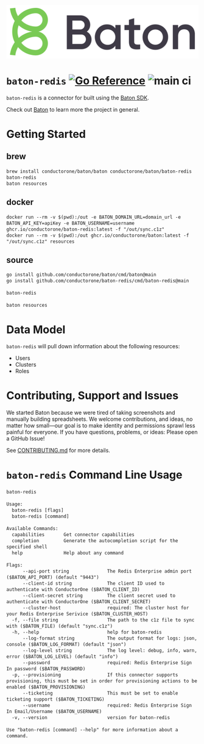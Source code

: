 ![Baton Logo](./baton-logo.png)

# `baton-redis` [![Go Reference](https://pkg.go.dev/badge/github.com/conductorone/baton-redis.svg)](https://pkg.go.dev/github.com/conductorone/baton-redis) ![main ci](https://github.com/conductorone/baton-redis/actions/workflows/main.yaml/badge.svg)

`baton-redis` is a connector for built using the [Baton SDK](https://github.com/conductorone/baton-sdk).

Check out [Baton](https://github.com/conductorone/baton) to learn more the project in general.

# Getting Started

## brew

```
brew install conductorone/baton/baton conductorone/baton/baton-redis
baton-redis
baton resources
```

## docker

```
docker run --rm -v $(pwd):/out -e BATON_DOMAIN_URL=domain_url -e BATON_API_KEY=apiKey -e BATON_USERNAME=username ghcr.io/conductorone/baton-redis:latest -f "/out/sync.c1z"
docker run --rm -v $(pwd):/out ghcr.io/conductorone/baton:latest -f "/out/sync.c1z" resources
```

## source

```
go install github.com/conductorone/baton/cmd/baton@main
go install github.com/conductorone/baton-redis/cmd/baton-redis@main

baton-redis

baton resources
```

# Data Model

`baton-redis` will pull down information about the following resources:
- Users
- Clusters
- Roles

# Contributing, Support and Issues

We started Baton because we were tired of taking screenshots and manually
building spreadsheets. We welcome contributions, and ideas, no matter how
small&mdash;our goal is to make identity and permissions sprawl less painful for
everyone. If you have questions, problems, or ideas: Please open a GitHub Issue!

See [CONTRIBUTING.md](https://github.com/ConductorOne/baton/blob/main/CONTRIBUTING.md) for more details.

# `baton-redis` Command Line Usage

```
baton-redis

Usage:
  baton-redis [flags]
  baton-redis [command]

Available Commands:
  capabilities       Get connector capabilities
  completion         Generate the autocompletion script for the specified shell
  help               Help about any command

Flags:
      --api-port string              The Redis Enterprise admin port ($BATON_API_PORT) (default "9443")
      --client-id string             The client ID used to authenticate with ConductorOne ($BATON_CLIENT_ID)
      --client-secret string         The client secret used to authenticate with ConductorOne ($BATON_CLIENT_SECRET)
      --cluster-host                 required: The cluster host for your Redis Enterprise Serivice ($BATON_CLUSTER_HOST)
  -f, --file string                  The path to the c1z file to sync with ($BATON_FILE) (default "sync.c1z")
  -h, --help                         help for baton-redis
      --log-format string            The output format for logs: json, console ($BATON_LOG_FORMAT) (default "json")
      --log-level string             The log level: debug, info, warn, error ($BATON_LOG_LEVEL) (default "info")
      --password                     required: Redis Enterprise Sign In password ($BATON_PASSWORD)
  -p, --provisioning                 If this connector supports provisioning, this must be set in order for provisioning actions to be enabled ($BATON_PROVISIONING)
      --ticketing                    This must be set to enable ticketing support ($BATON_TICKETING)
      --username                     required: Redis Enterprise Sign In Email/Username ($BATON_USERNAME)
  -v, --version                      version for baton-redis

Use "baton-redis [command] --help" for more information about a command.
```
